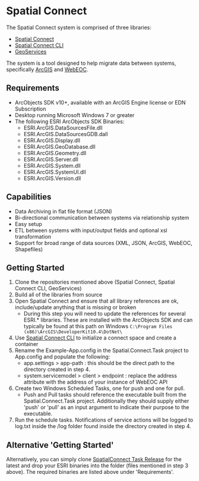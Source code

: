 # Spatial Connect
The Spatial Connect system is comprised of three libraries:
* <a href="https://www.github.com/juwilliams/spatial-connect">Spatial Connect</a>
* <a href="https://www.github.com/juwilliams/spatial-connect-cli">Spatial Connect CLI</a>
* <a href="https://www.github.com/juwilliams/geoservices">GeoServices</a>

The system is a tool designed to help migrate data between systems, specifically <a href="">ArcGIS</a> and <a href="">WebEOC</a>.


## Requirements
* ArcObjects SDK v10+, available with an ArcGIS Engine license or EDN Subscription
* Desktop running Microsoft Windows 7 or greater
* The following ESRI ArcObjects SDK Binaries:
	- ESRI.ArcGIS.DataSourcesFile.dll
	- ESRI.ArcGIS.DataSourcesGDB.dall
	- ESRI.ArcGIS.Display.dll
	- ESRI.ArcGIS.GeoDatabase.dll
	- ESRI.ArcGIS.Geometry.dll
	- ESRI.ArcGIS.Server.dll
	- ESRI.ArcGIS.System.dll
	- ESRI.ArcGIS.SystemUI.dll
	- ESRI.ArcGIS.Version.dll

## Capabilities
* Data Archiving in flat file format (JSON)
* Bi-directional communication between systems via relationship system
* Easy setup
* ETL between systems with input/output fields and optional xsl transformation
* Support for broad range of data sources (XML, JSON, ArcGIS, WebEOC, Shapefiles)


## Getting Started
1. Clone the repositories mentioned above (Spatial Connect, Spatial Connect CLI, GeoServices)
2. Build all of the libraries from source
3. Open Spatial Connect and ensure that all library references are ok, include/update anything that is missing or broken 
	* During this step you will need to update the references for several ESRI.* libraries. These are installed with the ArcObjects SDK and can typically be found at this path on Windows 
	`C:\Program Files (x86)\ArcGIS\DeveloperKit10.4\DotNet\`
4. Use <a href="https://www.github.com/spatial-connect-cli">Spatial Connect CLI</a> to initialize a connect space and create a container
5. Rename the Example-App.config in the Spatial.Connect.Task project to App.config and populate the following:
	* app.settings > app-path : this should be the direct path to the directory created in step 4.
	* system.servicemodel > client > endpoint : replace the address attribute with the address of your instance of WebEOC API
6. Create two Windows Scheduled Tasks, one for push and one for pull.
	* Push and Pull tasks should reference the executable built from the Spatial.Connect.Task project. Additionally they should supply either 'push' or 'pull' as an input argument to indicate their purpose to the executable.
7. Run the schedule tasks. Notifications of service actions will be logged to log.txt inside the /log folder found inside the directory created in step 4.

## Alternative 'Getting Started'
Alternatively, you can simply clone <a href="https://github.com/juwilliams/spatial-connect/tree/master/SpatialConnect.Windows.Task/bin/Release">SpatialConnect Task Release</a> for the latest and drop your ESRI binaries into the folder (files mentioned in step 3 above). The required binaries are listed above under 'Requirements'.






